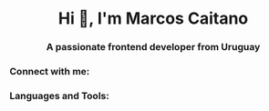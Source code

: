 <h1 align="center">Hi 👋, I'm Marcos Caitano</h1>
<h3 align="center">A passionate frontend developer from Uruguay</h3>

<h3 align="left">Connect with me:</h3>
<p align="left">
</p>

<h3 align="left">Languages and Tools:</h3>


